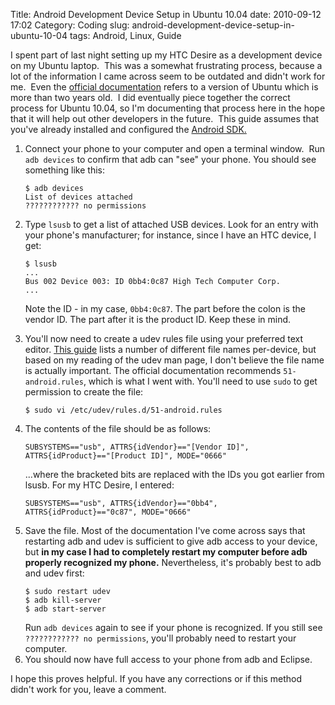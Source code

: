 Title: Android Development Device Setup in Ubuntu 10.04
date: 2010-09-12 17:02
Category: Coding
slug: android-development-device-setup-in-ubuntu-10-04
tags: Android, Linux, Guide

I spent part of last night setting up my HTC Desire as a development device on my Ubuntu laptop.  This was a somewhat frustrating process, because a lot of the information I came across seem to be outdated and didn't work for me.  Even the <a title="Android documentation for developing on a device" href="http://developer.android.com/guide/developing/device.html">official documentation</a> refers to a version of Ubuntu which is more than two years old.  I did eventually piece together the correct process for Ubuntu 10.04, so I'm documenting that process here in the hope that it will help out other developers in the future.  This guide assumes that you've already installed and configured the <a href="http://developer.android.com/sdk/index.html">Android SDK.</a><!-- PELICAN_END_SUMMARY -->
<ol>
	<li>Connect your phone to your computer and open a terminal window.  Run <code>adb devices</code> to confirm that adb can "see" your phone.  You should see something like this:
<pre><code>$ adb devices
List of devices attached
???????????? no permissions</code></pre>
    </li><li>Type <code>lsusb</code> to get a list of attached USB devices.  Look for an entry with your phone's manufacturer; for instance, since I have an HTC device, I get:
<pre><code>$ lsusb
...
Bus 002 Device 003: ID 0bb4:0c87 High Tech Computer Corp. 
...</code></pre>

Note the ID - in my case, <code>0bb4:0c87</code>.  The part before the colon is the vendor ID.  The part after it is the product ID.  Keep these in mind.
</li><li>
You'll now need to create a udev rules file using your preferred text editor.  <a href="http://dimitar.me/how-to-connect-your-android-phone-to-ubuntu-to-do-developmenttestinginstallations-or-tethering/" title="How to connect your Android phone to Ubuntu">This guide</a> lists a number of different file names per-device, but based on my reading of the udev man page, I don't believe the file name is actually important.  The official documentation recommends <code>51-android.rules</code>, which is what I went with.  You'll need to use <code>sudo</code> to get permission to create the file:
<pre><code>$ sudo vi /etc/udev/rules.d/51-android.rules</code></pre>
</li>
<li>
The contents of the file should be as follows:
<pre><code>SUBSYSTEMS=="usb", ATTRS{idVendor}=="[Vendor ID]", ATTRS{idProduct}=="[Product ID]", MODE="0666"</code></pre>
...where the bracketed bits are replaced with the IDs you got earlier from lsusb.  For my HTC Desire, I entered:
<pre><code>SUBSYSTEMS=="usb", ATTRS{idVendor}=="0bb4", ATTRS{idProduct}=="0c87", MODE="0666"</code></pre>
</li>
<li>
Save the file.  Most of the documentation I've come across says that restarting adb and udev is sufficient to give adb access to your device, but <strong>in my case I had to completely restart my computer before adb properly recognized my phone.</strong>  Nevertheless, it's probably best to adb and udev first:
<pre><code>$ sudo restart udev
$ adb kill-server
$ adb start-server</code></pre>
Run <code>adb devices</code> again to see if your phone is recognized.  If you still see <code>???????????? no permissions</code>, you'll probably need to restart your computer.
</li>
<li>
You should now have full access to your phone from adb and Eclipse.
</li>
</ol>

I hope this proves helpful.  If you have any corrections or if this method didn't work for you, leave a comment.
